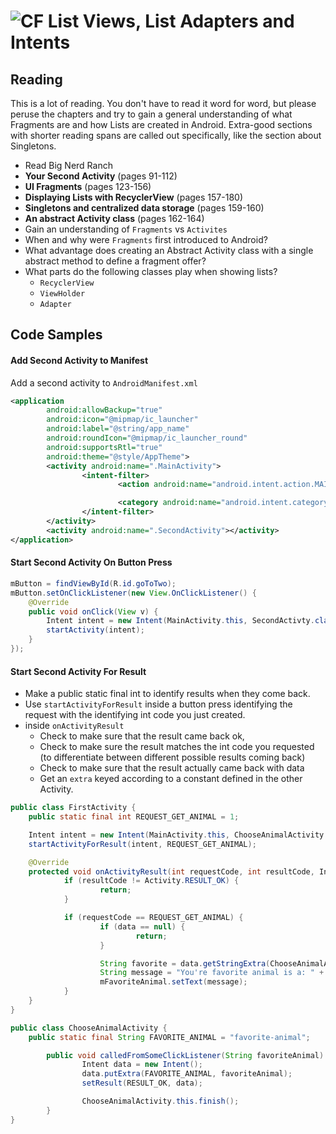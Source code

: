 # ![CF](http://i.imgur.com/7v5ASc8.png) List Views, List Adapters and Intents

## Reading
This is a lot of reading. You don't have to read it word for word, but please
peruse the chapters and try to gain a general understanding of what Fragments
are and how Lists are created in Android. Extra-good sections with shorter
reading spans are called out specifically, like the section about Singletons.

* Read Big Nerd Ranch
* **Your Second Activity** (pages 91-112)
* **UI Fragments** (pages 123-156)
* **Displaying Lists with RecyclerView** (pages 157-180)
* **Singletons and centralized data storage** (pages 159-160)
* **An abstract Activity class** (pages 162-164)
* Gain an understanding of `Fragments` vs `Activites`
* When and why were `Fragments` first introduced to Android?
* What advantage does creating an Abstract Activity class with a single abstract
  method to define a fragment offer?
* What parts do the following classes play when showing lists?
  * `RecyclerView`
  * `ViewHolder`
  * `Adapter`

## Code Samples

#### Add Second Activity to Manifest
Add a second activity to `AndroidManifest.xml`

```xml
<application
		android:allowBackup="true"
		android:icon="@mipmap/ic_launcher"
		android:label="@string/app_name"
		android:roundIcon="@mipmap/ic_launcher_round"
		android:supportsRtl="true"
		android:theme="@style/AppTheme">
		<activity android:name=".MainActivity">
				<intent-filter>
						<action android:name="android.intent.action.MAIN" />

						<category android:name="android.intent.category.LAUNCHER" />
				</intent-filter>
		</activity>
		<activity android:name=".SecondActivity"></activity>
</application>
```

#### Start Second Activity On Button Press
```java
mButton = findViewById(R.id.goToTwo);
mButton.setOnClickListener(new View.OnClickListener() {
    @Override
    public void onClick(View v) {
        Intent intent = new Intent(MainActivity.this, SecondActivty.class);
        startActivity(intent);
    }
});
```

#### Start Second Activity For Result
* Make a public static final int to identify results when they come back.
* Use `startActivityForResult` inside a button press identifying the request
  with the identifying int code you just created.
* inside `onActivityResult`
	* Check to make sure that the result came back ok,
	* Check to make sure the result matches the int code you requested
		(to differentiate between different possible results coming back)
  * Check to make sure that the result actually came back with data
  * Get an `extra` keyed according to a constant defined in the other Activity.

```java
public class FirstActivity {
	public static final int REQUEST_GET_ANIMAL = 1;

	Intent intent = new Intent(MainActivity.this, ChooseAnimalActivity.class);
	startActivityForResult(intent, REQUEST_GET_ANIMAL);

	@Override
	protected void onActivityResult(int requestCode, int resultCode, Intent data) {
			if (resultCode != Activity.RESULT_OK) {
					return;
			}

			if (requestCode == REQUEST_GET_ANIMAL) {
					if (data == null) {
							return;
					}

					String favorite = data.getStringExtra(ChooseAnimalActivity.FAVORITE_ANIMAL);
					String message = "You're favorite animal is a: " + favorite;
					mFavoriteAnimal.setText(message);
			}
	}
}
```

```java
public class ChooseAnimalActivity {
    public static final String FAVORITE_ANIMAL = "favorite-animal";

		public void calledFromSomeClickListener(String favoriteAnimal) {
				Intent data = new Intent();
				data.putExtra(FAVORITE_ANIMAL, favoriteAnimal);
				setResult(RESULT_OK, data);

				ChooseAnimalActivity.this.finish();
		}
}
```
